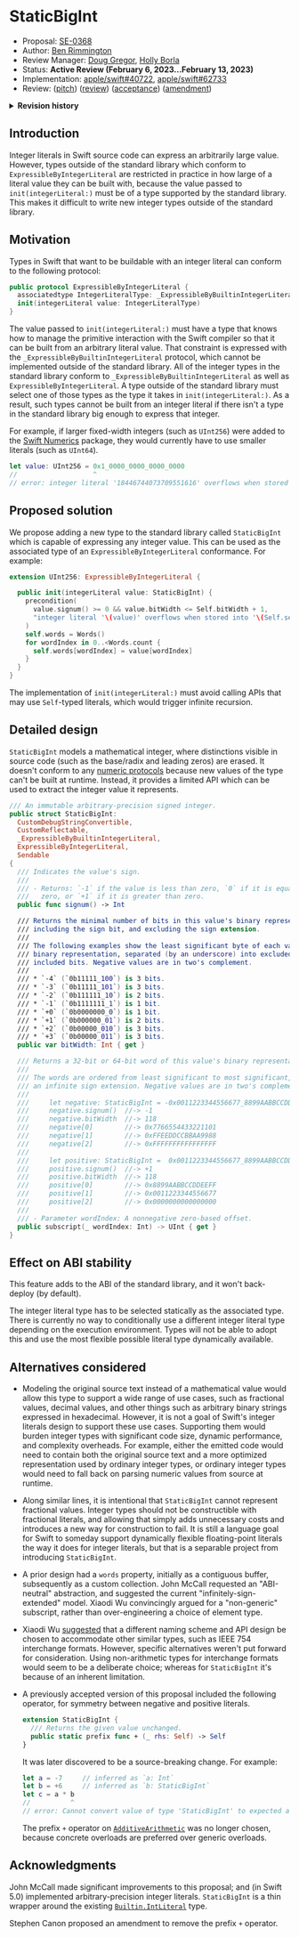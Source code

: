 # StaticBigInt

* Proposal: [SE-0368](0368-staticbigint.md)
* Author: [Ben Rimmington](https://github.com/benrimmington)
* Review Manager: [Doug Gregor](https://github.com/DougGregor), [Holly Borla](https://github.com/hborla)
* Status: **Active Review (February 6, 2023...February 13, 2023)**
* Implementation: [apple/swift#40722](https://github.com/apple/swift/pull/40722), [apple/swift#62733](https://github.com/apple/swift/pull/62733)
* Review: ([pitch](https://forums.swift.org/t/staticbigint/54545)) ([review](https://forums.swift.org/t/se-0368-staticbigint/59421)) ([acceptance](https://forums.swift.org/t/accepted-se-0368-staticbigint/59962)) ([amendment](https://forums.swift.org/t/pitch-amend-se-0368-to-remove-prefix-operator/62173))

<details>
<summary><b>Revision history</b></summary>

|            |                                                   |
| ---------- | ------------------------------------------------- |
| 2022-01-10 | Initial pitch.                                    |
| 2022-02-01 | Updated with an "ABI-neutral" abstraction.        |
| 2022-04-23 | Updated with an "infinitely-sign-extended" model. |
| 2022-08-18 | Updated with a "non-generic" subscript.           |
| 2023-02-03 | Amended to remove the prefix `+` operator.        |

</details>

## Introduction

Integer literals in Swift source code can express an arbitrarily large value. However, types outside of the standard library which conform to `ExpressibleByIntegerLiteral` are restricted in practice in how large of a literal value they can be built with, because the value passed to `init(integerLiteral:)` must be of a type supported by the standard library. This makes it difficult to write new integer types outside of the standard library.

## Motivation

Types in Swift that want to be buildable with an integer literal can conform to the following protocol:

```swift
public protocol ExpressibleByIntegerLiteral {
  associatedtype IntegerLiteralType: _ExpressibleByBuiltinIntegerLiteral
  init(integerLiteral value: IntegerLiteralType)
}
```

The value passed to `init(integerLiteral:)` must have a type that knows how to manage the primitive interaction with the Swift compiler so that it can be built from an arbitrary literal value. That constraint is expressed with the `_ExpressibleByBuiltinIntegerLiteral` protocol, which cannot be implemented outside of the standard library. All of the integer types in the standard library conform to `_ExpressibleByBuiltinIntegerLiteral` as well as `ExpressibleByIntegerLiteral`. A type outside of the standard library must select one of those types as the type it takes in `init(integerLiteral:)`. As a result, such types cannot be built from an integer literal if there isn't a type in the standard library big enough to express that integer.

For example, if larger fixed-width integers (such as `UInt256`) were added to the [Swift Numerics][] package, they would currently have to use smaller literals (such as `UInt64`).

```swift
let value: UInt256 = 0x1_0000_0000_0000_0000
//                   ^
// error: integer literal '18446744073709551616' overflows when stored into 'UInt256'
```

## Proposed solution

We propose adding a new type to the standard library called `StaticBigInt` which is capable of expressing any integer value. This can be used as the associated type of an `ExpressibleByIntegerLiteral` conformance. For example:

```swift
extension UInt256: ExpressibleByIntegerLiteral {

  public init(integerLiteral value: StaticBigInt) {
    precondition(
      value.signum() >= 0 && value.bitWidth <= Self.bitWidth + 1,
      "integer literal '\(value)' overflows when stored into '\(Self.self)'"
    )
    self.words = Words()
    for wordIndex in 0..<Words.count {
      self.words[wordIndex] = value[wordIndex]
    }
  }
}
```

The implementation of `init(integerLiteral:)` must avoid calling APIs that may use `Self`-typed literals, which would trigger infinite recursion.

## Detailed design

`StaticBigInt` models a mathematical integer, where distinctions visible in source code (such as the base/radix and leading zeros) are erased. It doesn't conform to any [numeric protocols][] because new values of the type can't be built at runtime. Instead, it provides a limited API which can be used to extract the integer value it represents.

```swift
/// An immutable arbitrary-precision signed integer.
public struct StaticBigInt:
  CustomDebugStringConvertible,
  CustomReflectable,
  _ExpressibleByBuiltinIntegerLiteral,
  ExpressibleByIntegerLiteral,
  Sendable
{
  /// Indicates the value's sign.
  ///
  /// - Returns: `-1` if the value is less than zero, `0` if it is equal to
  ///   zero, or `+1` if it is greater than zero.
  public func signum() -> Int

  /// Returns the minimal number of bits in this value's binary representation,
  /// including the sign bit, and excluding the sign extension.
  ///
  /// The following examples show the least significant byte of each value's
  /// binary representation, separated (by an underscore) into excluded and
  /// included bits. Negative values are in two's complement.
  ///
  /// * `-4` (`0b11111_100`) is 3 bits.
  /// * `-3` (`0b11111_101`) is 3 bits.
  /// * `-2` (`0b111111_10`) is 2 bits.
  /// * `-1` (`0b1111111_1`) is 1 bit.
  /// * `+0` (`0b0000000_0`) is 1 bit.
  /// * `+1` (`0b000000_01`) is 2 bits.
  /// * `+2` (`0b00000_010`) is 3 bits.
  /// * `+3` (`0b00000_011`) is 3 bits.
  public var bitWidth: Int { get }

  /// Returns a 32-bit or 64-bit word of this value's binary representation.
  ///
  /// The words are ordered from least significant to most significant, with
  /// an infinite sign extension. Negative values are in two's complement.
  ///
  ///     let negative: StaticBigInt = -0x0011223344556677_8899AABBCCDDEEFF
  ///     negative.signum()  //-> -1
  ///     negative.bitWidth  //-> 118
  ///     negative[0]        //-> 0x7766554433221101
  ///     negative[1]        //-> 0xFFEEDDCCBBAA9988
  ///     negative[2]        //-> 0xFFFFFFFFFFFFFFFF
  ///
  ///     let positive: StaticBigInt =  0x0011223344556677_8899AABBCCDDEEFF
  ///     positive.signum()  //-> +1
  ///     positive.bitWidth  //-> 118
  ///     positive[0]        //-> 0x8899AABBCCDDEEFF
  ///     positive[1]        //-> 0x0011223344556677
  ///     positive[2]        //-> 0x0000000000000000
  ///
  /// - Parameter wordIndex: A nonnegative zero-based offset.
  public subscript(_ wordIndex: Int) -> UInt { get }
}
```

## Effect on ABI stability

This feature adds to the ABI of the standard library, and it won't back-deploy (by default).

The integer literal type has to be selected statically as the associated type. There is currently no way to conditionally use a different integer literal type depending on the execution environment. Types will not be able to adopt this and use the most flexible possible literal type dynamically available.

## Alternatives considered

- Modeling the original source text instead of a mathematical value would allow this type to support a wide range of use cases, such as fractional values, decimal values, and other things such as arbitrary binary strings expressed in hexadecimal. However, it is not a goal of Swift's integer literals design to support these use cases. Supporting them would burden integer types with significant code size, dynamic performance, and complexity overheads. For example, either the emitted code would need to contain both the original source text and a more optimized representation used by ordinary integer types, or ordinary integer types would need to fall back on parsing numeric values from source at runtime.

- Along similar lines, it is intentional that `StaticBigInt` cannot represent fractional values. Integer types should not be constructible with fractional literals, and allowing that simply adds unnecessary costs and introduces a new way for construction to fail. It is still a language goal for Swift to someday support dynamically flexible floating-point literals the way it does for integer literals, but that is a separable project from introducing `StaticBigInt`.

- A prior design had a `words` property, initially as a contiguous buffer, subsequently as a custom collection. John McCall requested an "ABI-neutral" abstraction, and suggested the current "infinitely-sign-extended" model. Xiaodi Wu convincingly argued for a "non-generic" subscript, rather than over-engineering a choice of element type.

- Xiaodi Wu [suggested](https://forums.swift.org/t/staticbigint/54545/23) that a different naming scheme and API design be chosen to accommodate other similar types, such as IEEE 754 interchange formats. However, specific alternatives weren't put forward for consideration. Using non-arithmetic types for interchange formats would seem to be a deliberate choice; whereas for `StaticBigInt` it's because of an inherent limitation.

- A previously accepted version of this proposal included the following operator, for symmetry between negative and positive literals.

  ```swift
  extension StaticBigInt {
    /// Returns the given value unchanged.
    public static prefix func + (_ rhs: Self) -> Self
  }
  ```

  It was later discovered to be a source-breaking change. For example:

  ```swift
  let a = -7     // inferred as `a: Int`
  let b = +6     // inferred as `b: StaticBigInt`
  let c = a * b
  //          ^
  // error: Cannot convert value of type 'StaticBigInt' to expected argument type 'Int'
  ```

  The prefix `+` operator on [`AdditiveArithmetic`][numeric protocols] was no longer chosen, because concrete overloads are preferred over generic overloads.

## Acknowledgments

John McCall made significant improvements to this proposal; and (in Swift 5.0) implemented arbitrary-precision integer literals. `StaticBigInt` is a thin wrapper around the existing [`Builtin.IntLiteral`][] type.

Stephen Canon proposed an amendment to remove the prefix `+` operator.

<!----------------------------------------------------------------------------->

[`Builtin.IntLiteral`]: <https://forums.swift.org/t/how-to-find-rounding-error-in-floating-point-integer-literal-initializer/42039/8>

[numeric protocols]: <https://developer.apple.com/documentation/swift/numeric-protocols>

[Swift Numerics]: <https://github.com/apple/swift-numerics/issues/4>
